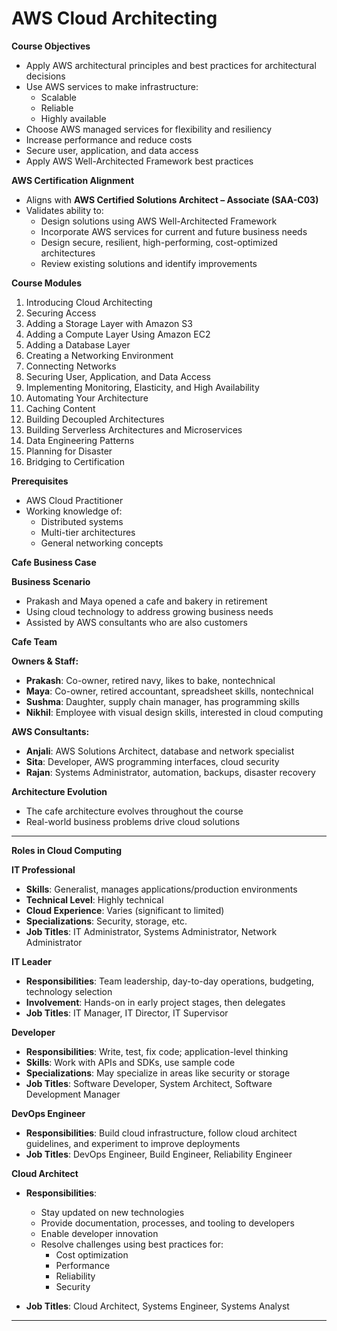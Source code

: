 # **AWS Cloud Architecting**


**Course Objectives**
- Apply AWS architectural principles and best practices for architectural decisions
- Use AWS services to make infrastructure:
  - Scalable
  - Reliable 
  - Highly available
- Choose AWS managed services for flexibility and resiliency
- Increase performance and reduce costs
- Secure user, application, and data access
- Apply AWS Well-Architected Framework best practices

**AWS Certification Alignment**
- Aligns with **AWS Certified Solutions Architect – Associate (SAA-C03)**
- Validates ability to:
  - Design solutions using AWS Well-Architected Framework
  - Incorporate AWS services for current and future business needs
  - Design secure, resilient, high-performing, cost-optimized architectures
  - Review existing solutions and identify improvements

**Course Modules**
1.    Introducing Cloud Architecting
2.    Securing Access
3.    Adding a Storage Layer with Amazon S3
4.    Adding a Compute Layer Using Amazon EC2
5.    Adding a Database Layer
6.    Creating a Networking Environment
7.    Connecting Networks
8.    Securing User, Application, and Data Access
9.    Implementing Monitoring, Elasticity, and High Availability
10.   Automating Your Architecture
11.   Caching Content
12.   Building Decoupled Architectures
13.   Building Serverless Architectures and Microservices
14.   Data Engineering Patterns
15.   Planning for Disaster
16.   Bridging to Certification

**Prerequisites**
- AWS Cloud Practitioner
- Working knowledge of:
  - Distributed systems
  - Multi-tier architectures
  - General networking concepts


**Cafe Business Case**

**Business Scenario**
- Prakash and Maya opened a cafe and bakery in retirement
- Using cloud technology to address growing business needs
- Assisted by AWS consultants who are also customers

**Cafe Team**

**Owners & Staff:**
- **Prakash**: Co-owner, retired navy, likes to bake, nontechnical
- **Maya**: Co-owner, retired accountant, spreadsheet skills, nontechnical
- **Sushma**: Daughter, supply chain manager, has programming skills
- **Nikhil**: Employee with visual design skills, interested in cloud computing

**AWS Consultants:**
- **Anjali**: AWS Solutions Architect, database and network specialist
- **Sita**: Developer, AWS programming interfaces, cloud security
- **Rajan**: Systems Administrator, automation, backups, disaster recovery

**Architecture Evolution**
- The cafe architecture evolves throughout the course
- Real-world business problems drive cloud solutions

---

**Roles in Cloud Computing**

**IT Professional**
- **Skills**: Generalist, manages applications/production environments
- **Technical Level**: Highly technical
- **Cloud Experience**: Varies (significant to limited)
- **Specializations**: Security, storage, etc.
- **Job Titles**: IT Administrator, Systems Administrator, Network Administrator

**IT Leader**
- **Responsibilities**: Team leadership, day-to-day operations, budgeting, technology selection
- **Involvement**: Hands-on in early project stages, then delegates
- **Job Titles**: IT Manager, IT Director, IT Supervisor

**Developer**
- **Responsibilities**: Write, test, fix code; application-level thinking
- **Skills**: Work with APIs and SDKs, use sample code
- **Specializations**: May specialize in areas like security or storage
- **Job Titles**: Software Developer, System Architect, Software Development Manager

**DevOps Engineer**
- **Responsibilities**: Build cloud infrastructure, follow cloud architect guidelines, and experiment to improve deployments
- **Job Titles**: DevOps Engineer, Build Engineer, Reliability Engineer

**Cloud Architect**
- **Responsibilities**: 
  - Stay updated on new technologies
  - Provide documentation, processes, and tooling to developers
  - Enable developer innovation
  - Resolve challenges using best practices for:
    - Cost optimization
    - Performance
    - Reliability
    - Security

- **Job Titles**: Cloud Architect, Systems Engineer, Systems Analyst

---

